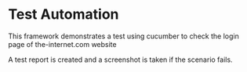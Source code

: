 # Test Automation
This  framework demonstrates a test using cucumber to check the login page of the-internet.com website

A test report is created and a screenshot is taken if the scenario fails. 